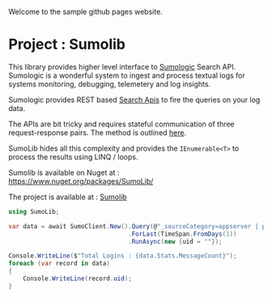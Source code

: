 Welcome to the sample github pages website.

# Project : Sumolib

This library provides higher level interface to [Sumologic](https://www.sumologic.com/) Search API. Sumologic is a wonderful system to ingest and process textual logs for systems monitoring, debugging, telemetery and log insights.

Sumologic provides REST based [Search Apis](https://help.sumologic.com/APIs/Search-Job-API/About-the-Search-Job-API) to fire the queries on your log data.

The APIs are bit tricky and requires stateful communication of three request-response pairs. The method is outlined [here](https://help.sumologic.com/APIs/Search-Job-API/About-the-Search-Job-API#process-flow).

SumoLib hides all this complexity and provides the `IEnumerable<T>` to process the results using LINQ / loops.

Sumolib is available on Nuget at : https://www.nuget.org/packages/SumoLib/

The project is available at : [Sumolib](https://github.com/porechajp/sumolib)

```csharp
using SumoLib;

var data = await SumoClient.New().Query(@"_sourceCategory=appserver | parse""Login:*"" as uid | fields uid")
                                 .ForLast(TimeSpan.FromDays(1))
                                 .RunAsync(new {uid = ""});

Console.WriteLine($"Total Logins : {data.Stats.MessageCount}");
foreach (var record in data)
{
    Console.WriteLine(record.uid);
}

```
